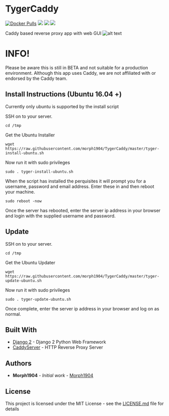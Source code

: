 # TygerCaddy
[![Docker Pulls](https://img.shields.io/docker/pulls/portainer/portainer.svg)](https://hub.docker.com/r/morph1904/tygercaddy/)
[![](https://images.microbadger.com/badges/image/morph1904/tygercaddy.svg)](https://microbadger.com/images/morph1904/tygercaddy)
[![](https://images.microbadger.com/badges/version/morph1904/tygercaddy.svg)](https://microbadger.com/images/morph1904/tygercaddy)
[![](https://images.microbadger.com/badges/commit/morph1904/tygercaddy.svg)](https://microbadger.com/images/morph1904/tygercaddy)

Caddy based reverse proxy app with web GUI
![alt text](https://github.com/morph1904/TygerCaddy/raw/master/TygerCaddy/assets/img/screenshot.png)



# INFO!
Please be aware this is still in BETA and not suitable for a production environment.
Although this app uses Caddy, we are not affiliated with or endorsed by the Caddy team.

## Install Instructions (Ubuntu 16.04 +)
Currently only ubuntu is supported by the install script


SSH on to your server.

```
cd /tmp
```
Get the Ubuntu Installer

```
wget https://raw.githubusercontent.com/morph1904/TygerCaddy/master/tyger-install-ubuntu.sh
```
Now run it with sudo privileges

```
sudo . tyger-install-ubuntu.sh
```

When the script has installed the perquisites it will prompt you for a username, password and email address. Enter these in and then reboot your machine.

```
sudo reboot -now
```
Once the server has rebooted, enter the server ip address in your browser and login with the supplied username and password.

## Update

SSH on to your server.

```
cd /tmp
```
Get the Ubuntu Updater

```
wget https://raw.githubusercontent.com/morph1904/TygerCaddy/master/tyger-update-ubuntu.sh
```
Now run it with sudo privileges

```
sudo . tyger-update-ubuntu.sh
```

Once complete, enter the server ip address in your browser and log on as normal.

## Built With

* [Django 2](https://docs.djangoproject.com/en/2.0/) - Django 2 Python Web Framework
* [CaddyServer](https://caddyserver.com/) - HTTP Reverse Proxy Server

## Authors

* **Morph1904** - *Initial work* - [Morph1904](https://github.com/morph1904)

## License

This project is licensed under the MIT License - see the [LICENSE.md](LICENSE.md) file for details
